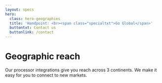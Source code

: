 ```yaml
---
layout: specs
hero: 
  class: hero-geographies
  title: 'Handpoint: <br><span class="specialtxt">Go Global</span>'
  buttontxt: Contact us
  buttonlink: /contact
---
```


<div class="section section-internal">
	<div class="container">
		<div class="row">
			<div class="col-md-8 col-md-offset-2 col-sm-10 col-sm-offset-1 section-internal-intro">	
				<h1>Geographic reach</h1>	
				<p>Our processor integrations give you reach across 3 continents. We make it easy for you to connect to new markets.</p>
			</div>
		</div>	
		<div class="row">
			<div class="col-md-10 col-md-offset-1 col-sm-10 col-sm-offset-1">
			  <img src="https://handpoint.imgix.net/Website%20refresh%20photos/graphics/geographies_pic.png" class="img-responsive" alt=""/> 
			</div>
		</div>
	</div>
</div>
